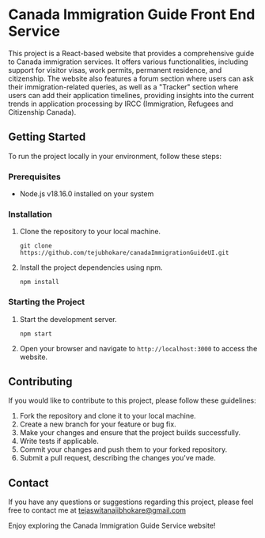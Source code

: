 # Canada Immigration Guide Front End Service

This project is a React-based website that provides a comprehensive guide to Canada immigration services. It offers various functionalities, including support for visitor visas, work permits, permanent residence, and citizenship. The website also features a forum section where users can ask their immigration-related queries, as well as a "Tracker" section where users can add their application timelines, providing insights into the current trends in application processing by IRCC (Immigration, Refugees and Citizenship Canada).

## Getting Started

To run the project locally in your environment, follow these steps:

### Prerequisites

- Node.js v18.16.0 installed on your system


### Installation

1. Clone the repository to your local machine.
   ```
   git clone https://github.com/tejubhokare/canadaImmigrationGuideUI.git
   ```

2. Install the project dependencies using npm.
   ```
   npm install
   ```

### Starting the Project

1. Start the development server.
   ```
   npm start
   ```

2. Open your browser and navigate to `http://localhost:3000` to access the website.


## Contributing

If you would like to contribute to this project, please follow these guidelines:

1. Fork the repository and clone it to your local machine.
2. Create a new branch for your feature or bug fix.
3. Make your changes and ensure that the project builds successfully.
4. Write tests if applicable.
5. Commit your changes and push them to your forked repository.
6. Submit a pull request, describing the changes you've made.


## Contact

If you have any questions or suggestions regarding this project, please feel free to contact me at tejaswitanajibhokare@gmail.com

Enjoy exploring the Canada Immigration Guide Service website!
